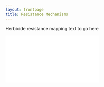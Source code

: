 ```yaml
---
layout: frontpage
title: Resistance Mechanisms
---
```


Herbicide resistance mapping text to go here

<html>
<iframe src="90.246.197.78:3838/ResistanceMaps" width: "100%"; height: "850px" frameborder="0"></iframe>
</html>
